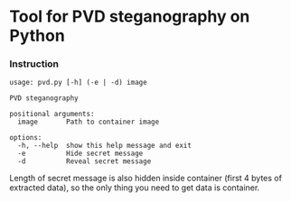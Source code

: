 # Tool for PVD steganography on Python

### Instruction

```
usage: pvd.py [-h] (-e | -d) image

PVD steganography

positional arguments:
  image       Path to container image

options:
  -h, --help  show this help message and exit
  -e          Hide secret message
  -d          Reveal secret message
```

Length of secret message is also hidden inside container (first 4 bytes of extracted data), so the only thing you need to get data is container.
